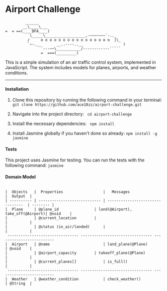 Airport Challenge
=================

```
         ______
        __\____\___
=  = ==(____DFA____)
           \_____\__________________,-~~~~~~~`-.._
          /     o o o o o o o o o o o o o o o o  |\_
          `~-.__       __..----..__                  )
                `---~~\___________/------------`````
                =  ===(_________)

```
This is a simple simulation of an air traffic control system, implemented in JavaScript. The system includes models for planes, airports, and weather conditions.

-------

#### Installation
1. Clone this repository by running the following command in your terminal:
  ```git clone https://github.com/ace18zz/airport-challenge.git```

2. Navigate into the project directory:
  ``` cd airport-challenge```
3. Install the necessary dependencies:
  ``` npm install```
4. Install Jasmine globally if you haven't done so already:
  ``` npm install -g jasmine ```
#### Tests
This project uses Jasmine for testing. You can run the tests with the following command:
  ```jasmine```

#### Domain Model
```

|  Objects   |  Properties                  |   Messages                        |  Output  |
| ---------- | ---------------------------- | --------------------------------  | -------- |
|  Plane     | @plane_id	            | land(@Airport), take_off(@Airport)| @void    |
|            | @current_location	    |                                   |          |
|            | @status (in_air/landed)      |                                   |          |
 -------------------------------- -------------------------------- -------------------------
|  Airport   | @name	                    | land_plane(@Plane)                | @void    |
|            | @airport_capacity	    | takeoff_plane(@Plane)             |          |
|            | @current_planes[]            | is_full()                         |          |
 -------------------------------- -------------------------------- -------------------------
|  Weather   | @weather_condition           | check_weather()                   | @String  |
